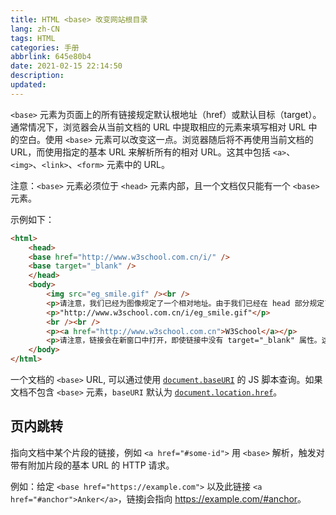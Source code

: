 ```yaml
---
title: HTML <base> 改变网站根目录
lang: zh-CN
tags: HTML
categories: 手册
abbrlink: 645e80b4
date: 2021-02-15 22:14:50
description:
updated:
---
```


`<base>` 元素为页面上的所有链接规定默认根地址（href）或默认目标（target）。通常情况下，浏览器会从当前文档的 URL 中提取相应的元素来填写相对 URL 中的空白。使用 `<base>` 元素可以改变这一点。浏览器随后将不再使用当前文档的 URL，而使用指定的基本 URL 来解析所有的相对 URL。这其中包括 `<a>`、`<img>`、`<link>`、`<form>` 元素中的 URL。

注意：`<base>` 元素必须位于 `<head>` 元素内部，且一个文档仅只能有一个 `<base>` 元素。

示例如下：

```html
<html>
    <head>
    <base href="http://www.w3school.com.cn/i/" />
    <base target="_blank" />
    </head>
    <body>
        <img src="eg_smile.gif" /><br />
        <p>请注意，我们已经为图像规定了一个相对地址。由于我们已经在 head 部分规定了一个基准 URL，浏览器将在如下地址寻找图片：</p>
        <p>"http://www.w3school.com.cn/i/eg_smile.gif"</p>
        <br /><br />
        <p><a href="http://www.w3school.com.cn">W3School</a></p>
        <p>请注意，链接会在新窗口中打开，即使链接中没有 target="_blank" 属性。这是因为 `<base>` 元素的 target 属性已经被设置为 "_blank" 了。</p>
    </body>
</html>
```

一个文档的 `<base>` URL, 可以通过使用 [`document.baseURI`](https://developer.mozilla.org/zh-CN/docs/Web/API/Document/baseURI) 的 JS 脚本查询。如果文档不包含 `<base>` 元素，`baseURI` 默认为 [`document.location.href`](https://developer.mozilla.org/zh-CN/docs/Web/API/Document/location/href)。

## 页内跳转

指向文档中某个片段的链接，例如 `<a href="#some-id">` 用 `<base>` 解析，触发对带有附加片段的基本 URL 的 HTTP 请求。

例如：给定 `<base href="https://example.com">` 以及此链接 `<a href="#anchor">Anker</a>`，链接j会指向 <https://example.com/#anchor>。